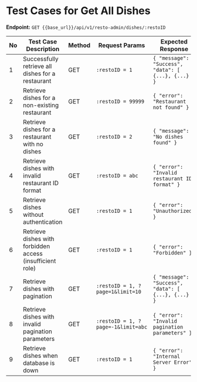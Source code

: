 # Test Cases for Get All Dishes  

**Endpoint:** `GET {{base_url}}/api/v1/resto-admin/dishes/:restoID`  

| No | Test Case Description | Method | Request Params | Expected Response | Status Code |
|----|-----------------------|--------|---------------|--------------------|-------------|
| 1  | Successfully retrieve all dishes for a restaurant | GET | `:restoID = 1` | `{ "message": "Success", "data": [ {...}, {...} ] }` | 200 OK |
| 2  | Retrieve dishes for a non-existing restaurant | GET | `:restoID = 99999` | `{ "error": "Restaurant not found" }` | 404 Not Found |
| 3  | Retrieve dishes for a restaurant with no dishes | GET | `:restoID = 2` | `{ "message": "No dishes found" }` | 200 OK |
| 4  | Retrieve dishes with invalid restaurant ID format | GET | `:restoID = abc` | `{ "error": "Invalid restaurant ID format" }` | 400 Bad Request |
| 5  | Retrieve dishes without authentication | GET | `:restoID = 1` | `{ "error": "Unauthorized" }` | 401 Unauthorized |
| 6  | Retrieve dishes with forbidden access (insufficient role) | GET | `:restoID = 1` | `{ "error": "Forbidden" }` | 403 Forbidden |
| 7  | Retrieve dishes with pagination | GET | `:restoID = 1, ?page=1&limit=10` | `{ "message": "Success", "data": [ {...}, {...} ] }` | 200 OK |
| 8  | Retrieve dishes with invalid pagination parameters | GET | `:restoID = 1, ?page=-1&limit=abc` | `{ "error": "Invalid pagination parameters" }` | 400 Bad Request |
| 9  | Retrieve dishes when database is down | GET | `:restoID = 1` | `{ "error": "Internal Server Error" }` | 500 Internal Server Error |

